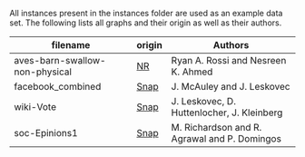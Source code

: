 All instances present in the instances folder are used as an example data set.
The following lists all graphs and their origin as well as their authors.

| filename                       | origin                                                                 | Authors | 
| -------------------------------|------------------------------------------------------------------------|---------|
| aves-barn-swallow-non-physical | [NR](https://networkrepository.com/aves-barn-swallow-non-physical.php) | Ryan A. Rossi and Nesreen K. Ahmed |
| facebook_combined              | [Snap](https://snap.stanford.edu/data/ego-Facebook.html)               | J. McAuley and J. Leskovec |
| wiki-Vote                      | [Snap](https://snap.stanford.edu/data/wiki-Vote.html)                  | J. Leskovec, D. Huttenlocher, J. Kleinberg |
| soc-Epinions1                  | [Snap](https://snap.stanford.edu/data/soc-Epinions1.html)              | M. Richardson and R. Agrawal and P. Domingos |